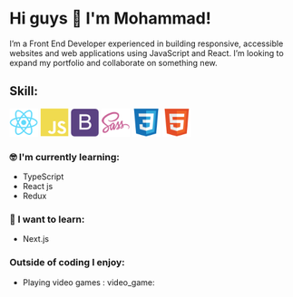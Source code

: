 # Hi guys 👋 I'm Mohammad!

I’m a Front End Developer experienced in building responsive, accessible websites and web applications using JavaScript and React. I’m looking to expand my portfolio and collaborate on something new.

## Skill:

<p align="left">
<img src="https://raw.githubusercontent.com/Alirezamxz/Alirezamxz/master/assests/react-original.svg" height="auto" width="50">
<img src="https://raw.githubusercontent.com/Alirezamxz/Alirezamxz/master/assests/javascript-plain.svg" height="auto" width="50">
<img src="https://raw.githubusercontent.com/Alirezamxz/Alirezamxz/master/assests/bootstrap-plain.svg" height="auto" width="50">
<img src="https://raw.githubusercontent.com/Alirezamxz/Alirezamxz/master/assests/sass-original.svg" height="auto" width="50">
<img src="https://raw.githubusercontent.com/Alirezamxz/Alirezamxz/master/assests/css3-original.svg" height="auto" width="50">
<img src="https://raw.githubusercontent.com/Alirezamxz/Alirezamxz/master/assests/html5-original.svg" height="auto" width="50">

</p>

### :nerd_face: I'm currently learning:

- TypeScript
- React js
- Redux

### :thinking: I want to learn:

- Next.js

### Outside of coding I enjoy:

- Playing video games : video_game:
